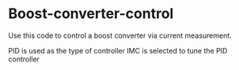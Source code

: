 # Boost-converter-control
Use this code to control a boost converter via current measurement. 

PID is used as the type of controller
IMC is selected to tune the PID controller
